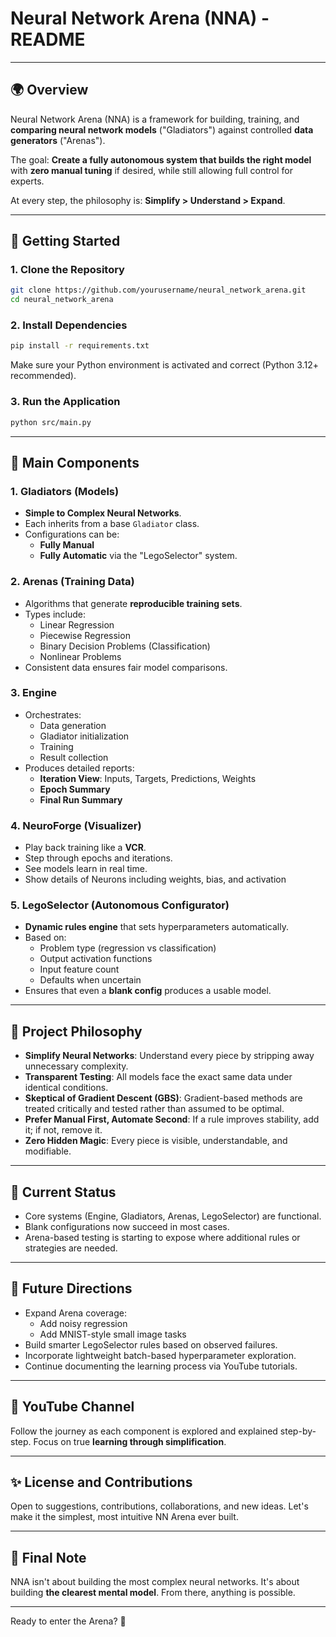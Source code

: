 # Neural Network Arena (NNA) - README

---

## 🌍 Overview

Neural Network Arena (NNA) is a framework for building, training, and **comparing neural network models** ("Gladiators") against controlled **data generators** ("Arenas").

The goal: **Create a fully autonomous system that builds the right model** with **zero manual tuning** if desired, while still allowing full control for experts.

At every step, the philosophy is: **Simplify > Understand > Expand**.

---

## 🔄 Getting Started

### 1. Clone the Repository
```bash
git clone https://github.com/yourusername/neural_network_arena.git
cd neural_network_arena
```

### 2. Install Dependencies
```bash
pip install -r requirements.txt
```

Make sure your Python environment is activated and correct (Python 3.12+ recommended).

### 3. Run the Application
```bash
python src/main.py
```

---

## 🔹 Main Components

### 1. Gladiators (Models)
- **Simple to Complex Neural Networks**.
- Each inherits from a base `Gladiator` class.
- Configurations can be:
  - **Fully Manual**
  - **Fully Automatic** via the "LegoSelector" system.

### 2. Arenas (Training Data)
- Algorithms that generate **reproducible training sets**.
- Types include:
  - Linear Regression
  - Piecewise Regression
  - Binary Decision Problems (Classification)
  - Nonlinear Problems
- Consistent data ensures fair model comparisons.

### 3. Engine
- Orchestrates:
  - Data generation
  - Gladiator initialization
  - Training
  - Result collection
- Produces detailed reports:
  - **Iteration View**: Inputs, Targets, Predictions, Weights
  - **Epoch Summary**
  - **Final Run Summary**

### 4. NeuroForge (Visualizer)
- Play back training like a **VCR**.
- Step through epochs and iterations.
- See models learn in real time.
- Show details of Neurons including weights, bias, and activation

### 5. LegoSelector (Autonomous Configurator)
- **Dynamic rules engine** that sets hyperparameters automatically.
- Based on:
  - Problem type (regression vs classification)
  - Output activation functions
  - Input feature count
  - Defaults when uncertain
- Ensures that even a **blank config** produces a usable model.

---

## 🔹 Project Philosophy

- **Simplify Neural Networks**: Understand every piece by stripping away unnecessary complexity.
- **Transparent Testing**: All models face the exact same data under identical conditions.
- **Skeptical of Gradient Descent (GBS)**: Gradient-based methods are treated critically and tested rather than assumed to be optimal.
- **Prefer Manual First, Automate Second**: If a rule improves stability, add it; if not, remove it.
- **Zero Hidden Magic**: Every piece is visible, understandable, and modifiable.

---

## 🔹 Current Status

- Core systems (Engine, Gladiators, Arenas, LegoSelector) are functional.
- Blank configurations now succeed in most cases.
- Arena-based testing is starting to expose where additional rules or strategies are needed.

---

## 💪 Future Directions

- Expand Arena coverage:
  - Add noisy regression
  - Add MNIST-style small image tasks
- Build smarter LegoSelector rules based on observed failures.
- Incorporate lightweight batch-based hyperparameter exploration.
- Continue documenting the learning process via YouTube tutorials.

---

## 🎥 YouTube Channel

Follow the journey as each component is explored and explained step-by-step.
Focus on true **learning through simplification**.

---

## ✨ License and Contributions

Open to suggestions, contributions, collaborations, and new ideas.
Let's make it the simplest, most intuitive NN Arena ever built.

---

## 💭 Final Note

NNA isn't about building the most complex neural networks.
It's about building **the clearest mental model**.
From there, anything is possible.

---

Ready to enter the Arena? 🏀

